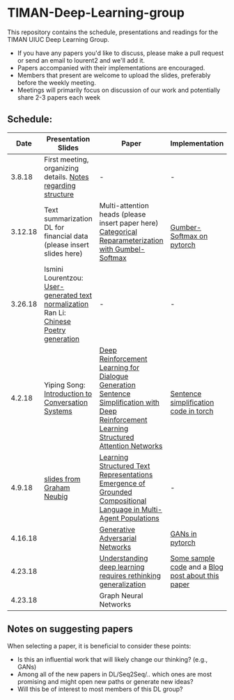 # TIMAN-Deep-Learning-group
This repository contains the schedule, presentations and readings for the TIMAN UIUC Deep Learning Group.
- If you have any papers you'd like to discuss, please make a pull request or send an email to lourent2 and we'll add it. 
- Papers accompanied with their implementations are encouraged.
- Members that present are welcome to upload the slides, preferably before the weekly meeting.
- Meetings will primarily focus on discussion of our work and potentially share 2-3 papers each week


## Schedule:


| Date  | Presentation Slides | Paper | Implementation |
| ------------- | ------------- |------------- |------------- |
| 3.8.18  | First meeting, organizing details. [Notes regarding structure](https://gist.github.com/Isminoula/91b4ff677822eb34945edf9a96dcc514)  | - | -  |
| 3.12.18  | Text summarization <br> DL for financial data <br> (please insert slides here)  |  Multi-attention heads (please insert paper here) <br> [Categorical Reparameterization with Gumbel-Softmax](https://arxiv.org/abs/1611.01144) | <br> [Gumber-Softmax on pytorch](https://github.com/pytorch/pytorch/pull/3341) |
| 3.26.18  | Ismini Lourentzou: [User-generated text normalization](https://github.com/TIMAN-group/TIMAN-Deep-Learning-group/blob/master/Text_Normalization_presentation.pdf) <br> Ran Li: [Chinese Poetry generation](https://github.com/TIMAN-group/TIMAN-Deep-Learning-group/blob/master/Chinese_Poetry_Gen.pdf)  | - | -  |
| 4.2.18  | Yiping Song: [Introduction to Conversation Systems](https://github.com/TIMAN-group/TIMAN-Deep-Learning-group/blob/master/introduction-to-CS.pdf) | [Deep Reinforcement Learning for Dialogue Generation](https://arxiv.org/abs/1606.01541) <br> [Sentence Simplification with Deep Reinforcement Learning](https://arxiv.org/abs/1703.10931) <br> [Structured Attention Networks](https://openreview.net/pdf?id=HkE0Nvqlg) | <br> [Sentence simplification code in torch](https://github.com/XingxingZhang/dress) |
| 4.9.18  | [slides from Graham Neubig](http://phontron.com/class/nn4nlp2017/assets/slides/nn4nlp-16-rl.pdf) | [Learning Structured Text Representations](https://arxiv.org/abs/1705.09207) <br> [Emergence of Grounded Compositional Language in Multi-Agent Populations](https://arxiv.org/abs/1703.04908) | - |
| 4.16.18  |  | [Generative Adversarial Networks](https://arxiv.org/abs/1406.2661) | [GANs in pytorch](https://medium.com/@devnag/generative-adversarial-networks-gans-in-50-lines-of-code-pytorch-e81b79659e3f)|
| 4.23.18  |  | [Understanding deep learning requires rethinking generalization](https://arxiv.org/abs/1611.03530) | [Some sample code](https://github.com/pluskid/fitting-random-labels) and a [Blog post about this paper](https://danieltakeshi.github.io/2017/05/19/understanding-deep-learning-requires-rethinking-generalization-my-thoughts-and-notes)|
| 4.23.18  |  | Graph Neural Networks | |


## Notes on suggesting papers
When selecting a paper, it is beneficial to consider these points: 
- Is this an influential work that will likely change our thinking? (e.g., GANs)
- Among all of the new papers in DL/Seq2Seq/.. which ones are most promising and might open new paths or generate new ideas?
- Will this be of interest to most members of this DL group?

